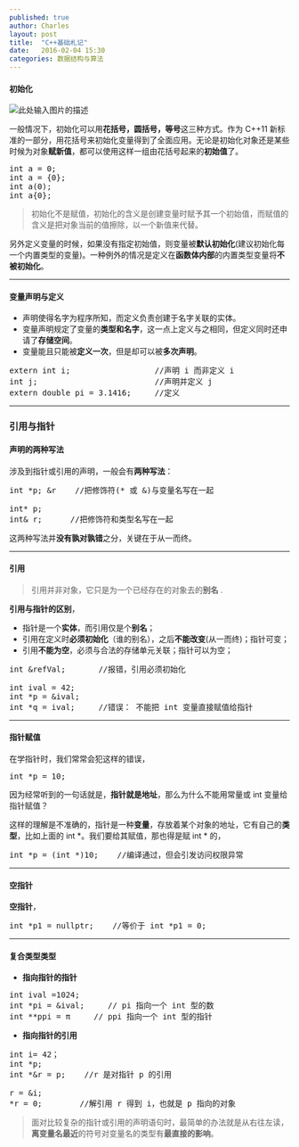 ```yaml
---
published: true
author: Charles
layout: post
title:  "C++基础札记"
date:   2016-02-04 15:30
categories: 数据结构与算法
---
```


#### 初始化
![此处输入图片的描述][1]

一般情况下，初始化可以用**花括号，圆括号，等号**这三种方式。作为 C++11 新标准的一部分，用花括号来初始化变量得到了全面应用。无论是初始化对象还是某些时候为对象**赋新值**，都可以使用这样一组由花括号起来的**初始值**了。

<pre class="prettyprint linenums">
int a = 0;
int a = {0};
int a(0);
int a{0};
</pre>

> 初始化不是赋值，初始化的含义是创建变量时赋予其一个初始值，而赋值的含义是把对象当前的值擦除，以一个新值来代替。

另外定义变量的时候，如果没有指定初始值，则变量被**默认初始化**(建议初始化每一个内置类型的变量)。一种例外的情况是定义在**函数体内部**的内置类型变量将**不被初始化**。


----------


#### 变量声明与定义
- 声明使得名字为程序所知，而定义负责创建于名字关联的实体。
- 变量声明规定了变量的**类型和名字**，这一点上定义与之相同，但定义同时还申请了**存储空间**。
- 变量能且只能被**定义一次**，但是却可以被**多次声明**。

<pre class="prettyprint linenums">
extern int i;                  //声明 i 而非定义 i
int j;                         //声明并定义 j
extern double pi = 3.1416;     //定义
</pre>


----------


### 引用与指针

#### 声明的两种写法

涉及到指针或引用的声明，一般会有**两种写法**：

<pre class="prettyprint linenums">
int *p; &r    //把修饰符(* 或 &)与变量名写在一起

int* p;
int& r;      //把修饰符和类型名写在一起
</pre>

这两种写法并**没有孰对孰错**之分，关键在于从一而终。


----------


#### 引用
> 引用并非对象，它只是为一个已经存在的对象去的**别名** .

**引用与指针的区别**，

- 指针是一个**实体**，而引用仅是个**别名**；
- 引用在定义时**必须初始化**（谁的别名），之后**不能改变**(从一而终)；指针可变；
- 引用**不能为空**，必须与合法的存储单元关联；指针可以为空；

<pre class="prettyprint linenums">
int &refVal;       //报错，引用必须初始化

int ival = 42;
int *p = &ival;
int *q = ival;     //错误： 不能把 int 变量直接赋值给指针
</pre>

----------

#### 指针赋值

在学指针时，我们常常会犯这样的错误，

<pre class="prettyprint linenums">
int *p = 10;
</pre>

因为经常听到的一句话就是，**指针就是地址**，那么为什么不能用常量或 int 变量给指针赋值？

这样的理解是不准确的，指针是一种**变量**，存放着某个对象的地址，它有自己的**类型**，比如上面的 int *。我们要给其赋值，那也得是赋 int * 的，

<pre class="prettyprint linenums">
int *p = (int *)10;    //编译通过，但会引发访问权限异常
</pre>


----------

#### 空指针

**空指针**，

<pre class="prettyprint linenums">
int *p1 = nullptr;    //等价于 int *p1 = 0;
</pre>

----------

#### 复合类型类型

- **指向指针的指针**

<pre class="prettyprint linenums">
int ival =1024;
int *pi = &ival;     // pi 指向一个 int 型的数
int **ppi = &pi;     // ppi 指向一个 int 型的指针
</pre>

- **指向指针的引用**

<pre class="prettyprint linenums">
int i= 42；
int *p;
int *&r = p;    //r 是对指针 p 的引用

r = &i;
*r = 0;        //解引用 r 得到 i，也就是 p 指向的对象
</pre>

> 面对比较复杂的指针或引用的声明语句时，最简单的办法就是从右往左读，**离变量名最近**的符号对变量名的类型有**最直接的影响**。

  [1]: http://7xjbdi.com1.z0.glb.clouddn.com/c++_ini.png?imageView/2/w/250